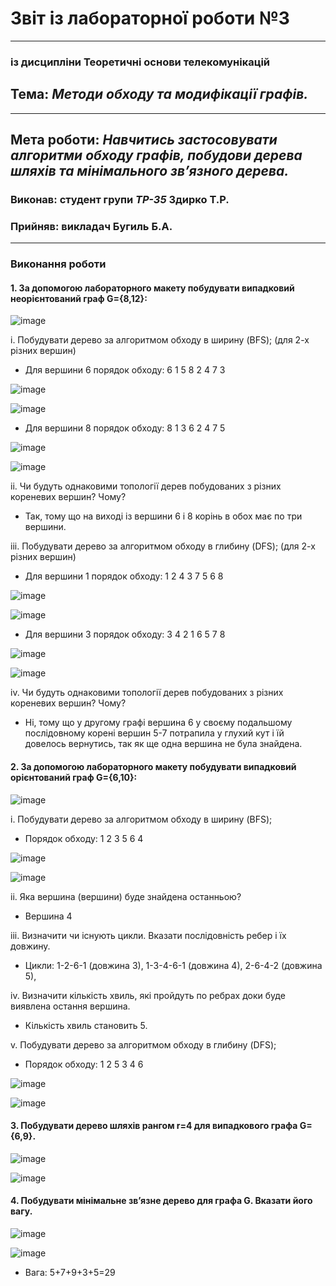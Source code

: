 # Звіт із лабораторної роботи №3
---
### із дисципліни Теоретичні основи телекомунікацій
## Тема: *Методи обходу та модифікації графів.*
---
## Мета роботи: *Навчитись застосовувати алгоритми обходу графів, побудови дерева шляхів та мінімального зв’язного дерева.*

### Виконав: студент групи *ТР-35* Здирко Т.Р.
### Прийняв: викладач Бугиль Б.А.
---

### Виконання роботи
#### 1.	За допомогою лабораторного макету побудувати випадковий неорієнтований граф G={8,12}:

![image](https://user-images.githubusercontent.com/79188624/115472271-35dab900-a242-11eb-8669-0514c73c3c37.png)

i.	Побудувати дерево за алгоритмом обходу в ширину (BFS); (для 2-х різних вершин)
* Для вершини 6 порядок обходу: 6 1 5 8 2 4 7 3

![image](https://user-images.githubusercontent.com/79188624/115472354-5c005900-a242-11eb-8ac4-9e249d5094c4.png)

![image](https://user-images.githubusercontent.com/79188624/115472359-5efb4980-a242-11eb-9211-229ddf1b89ea.png)

* Для вершини 8 порядок обходу: 8 1 3 6 2 4 7 5

![image](https://user-images.githubusercontent.com/79188624/115472426-82be8f80-a242-11eb-8a34-6632a4704649.png)

![image](https://user-images.githubusercontent.com/79188624/115472432-8520e980-a242-11eb-8759-23e1c8e5be5b.png)

ii.	Чи будуть однаковими топології дерев побудованих з різних кореневих вершин? Чому?
* Так, тому що на виході із вершини 6 і 8 корінь в обох має по три вершини.

iii.	Побудувати дерево за алгоритмом обходу в глибину (DFS); (для 2-х різних вершин)
* Для вершини 1 порядок обходу: 1 2 4 3 7 5 6 8

![image](https://user-images.githubusercontent.com/79188624/115472515-b1d50100-a242-11eb-95b3-6e157e2396a9.png)

![image](https://user-images.githubusercontent.com/79188624/115472521-b4375b00-a242-11eb-8338-c9156daa86b8.png)

* Для вершини 3 порядок обходу: 3 4 2 1 6 5 7 8

![image](https://user-images.githubusercontent.com/79188624/115472542-c3b6a400-a242-11eb-9b10-c3b6044af274.png)

![image](https://user-images.githubusercontent.com/79188624/115472546-c618fe00-a242-11eb-8bc4-e51231165c8f.png)

iv.	Чи будуть однаковими топології дерев побудованих з різних кореневих вершин? Чому?
* Ні, тому що у другому графі вершина 6 у своєму подальшому послідовному корені вершин 5-7 потрапила у глухий кут і їй довелось вернутись, так як ще одна вершина не була знайдена.

#### 2.	За допомогою лабораторного макету побудувати випадковий орієнтований граф G={6,10}:

![image](https://user-images.githubusercontent.com/79188624/115472628-ef398e80-a242-11eb-9410-cb9b6b6bd283.png)

i.	Побудувати дерево за алгоритмом обходу в ширину (BFS);
* Порядок обходу: 1 2 3 5 6 4

![image](https://user-images.githubusercontent.com/79188624/115472690-09736c80-a243-11eb-8642-efde4d57e8ea.png)

![image](https://user-images.githubusercontent.com/79188624/115472696-0c6e5d00-a243-11eb-92b1-0124eaa54f49.png)

ii.	Яка вершина (вершини) буде знайдена останньою?
* Вершина 4

iii.	Визначити чи існують цикли. Вказати послідовність ребер і їх довжину.
* Цикли: 1-2-6-1 (довжина 3), 1-3-4-6-1 (довжина 4), 2-6-4-2 (довжина 5), 

iv.	Визначити кількість хвиль, які пройдуть по ребрах доки буде виявлена остання вершина.
* Кількість хвиль становить 5.

v.	Побудувати дерево за алгоритмом обходу в глибину (DFS);
* Порядок обходу: 1 2 5 3 4 6

![image](https://user-images.githubusercontent.com/79188624/115472817-45a6cd00-a243-11eb-8fee-724a4d675c76.png)

![image](https://user-images.githubusercontent.com/79188624/115472828-493a5400-a243-11eb-912b-f1f7475ac9be.png)

#### 3.	Побудувати дерево шляхів рангом r=4 для випадкового графа G={6,9}.

![image](https://user-images.githubusercontent.com/79188624/115472850-57887000-a243-11eb-8ab8-edffd720eb83.png)


![image](https://user-images.githubusercontent.com/79188624/115472860-5b1bf700-a243-11eb-8d99-05110a618cdc.png)


#### 4.	Побудувати мінімальне зв’язне дерево для графа G. Вказати його вагу.

![image](https://user-images.githubusercontent.com/79188624/115473041-a6cea080-a243-11eb-882d-238ee4f1cdc4.png)


![image](https://user-images.githubusercontent.com/79188624/115472904-6bcc6d00-a243-11eb-8293-10fe010d53c6.png)

* Вага: 5+7+9+3+5=29
